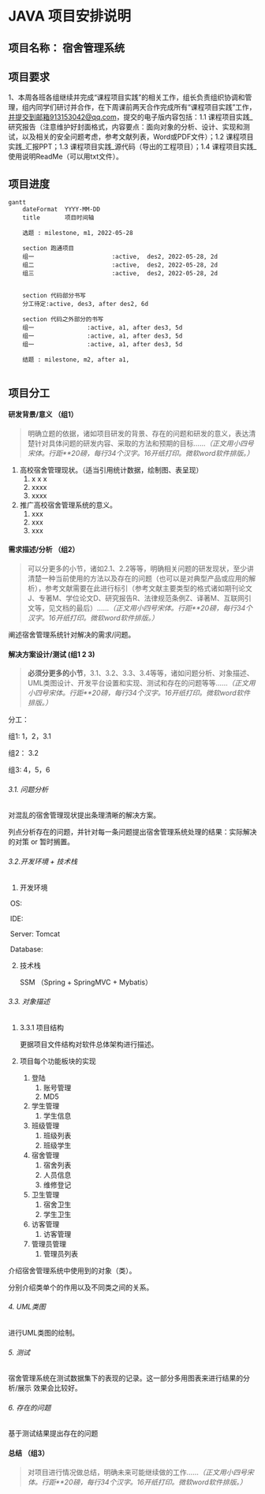 # JAVA 项目安排说明



## 项目名称： 宿舍管理系统



## 项目要求

1、本周各班各组继续并完成“课程项目实践”的相关工作，组长负责组织协调和管理，组内同学们研讨并合作，在下周课前两天合作完成所有“课程项目实践”工作，并提交到邮箱913153042@qq.com，提交的电子版内容包括：1.1 课程项目实践_研究报告（注意维护好封面格式，内容要点：面向对象的分析、设计、实现和测试，以及相关的安全问题考虑，参考文献列表，Word或PDF文件）；1.2 课程项目实践_汇报PPT；1.3 课程项目实践_源代码（导出的工程项目）；1.4 课程项目实践_使用说明ReadMe（可以用txt文件）。



## 项目进度

```mermaid
gantt
    dateFormat  YYYY-MM-DD
    title       项目时间轴
    
    选题 : milestone, m1, 2022-05-28
    
    section 跑通项目
    组一             			:active,  des2, 2022-05-28, 2d
    组二             			:active,  des2, 2022-05-28, 2d
    组三             			:active,  des2, 2022-05-28, 2d
    

    section 代码部分书写
    分工待定:active, des3, after des2, 6d

    section 代码之外部分的书写
    组一               :active, a1, after des3, 5d
    组一               :active, a1, after des3, 5d
    组一               :active, a1, after des3, 5d

    结题 : milestone, m2, after a1, 
    
```

## 项目分工

#### 研发背景/意义 （组1）

> 明确立题的依据，诸如项目研发的背景、存在的问题和研发的意义，表达清楚针对具体问题的研发内容、采取的方法和预期的目标……*（正文用小四号宋体。行距**20磅，每行34个汉字。16开纸打印。微软word软件排版。）*



1. 高校宿舍管理现状。（适当引用统计数据，绘制图、表呈现）
   1. x x x
   2. xxxx
   3. xxxx 
2. 推广高校宿舍管理系统的意义。
   1. xxx
   2. xxx
   3. xxx





#### 需求描述/分析 （组2）

> 可以分更多的小节，诸如2.1、2.2等等，明确相关问题的研发现状，至少讲清楚一种当前使用的方法以及存在的问题（也可以是对典型产品或应用的解析），参考文献需要在此进行标引（参考文献主要类型的格式诸如期刊论文J、专著M、学位论文D、研究报告R、法律规范条例Z、译著M、互联网引文等，见文档的最后）……*（正文用小四号宋体。行距**20磅，每行34个汉字。16开纸打印。微软word软件排版。）*



阐述宿舍管理系统针对解决的需求/问题。



#### 解决方案设计/测试 (组1 2 3)

> **必须分更多的小节**，3.1、3.2、3.3、3.4等等，诸如问题分析、对象描述、UML类图设计、开发平台设置和实现、测试和存在的问题等等……*（正文用小四号宋体。行距**20磅，每行34个汉字。16开纸打印。微软word软件排版。）*



分工：

组1: 	1，2，3.1

组2： 3.2

组3:	4，5，6



###### 3.1. 问题分析

对混乱的宿舍管理现状提出条理清晰的解决方案。

列点分析存在的问题，并针对每一条问题提出宿舍管理系统处理的结果：实际解决的对策 or 暂时搁置。



###### 3.2.开发环境 + 技术栈

1. 开发环境

​		OS:

​		IDE:

​		Server: Tomcat

​		Database: 

2. 技术栈

   SSM （Spring + SpringMVC + Mybatis）



###### 3.3. 对象描述

1. 3.3.1 项目结构

   更据项目文件结构对软件总体架构进行描述。

2. 项目每个功能板块的实现

   1. 登陆
      1. 账号管理
      2. MD5
   2. 学生管理
      1. 学生信息
   3. 班级管理
      1. 班级列表
      2. 班级学生
   4. 宿舍管理
      1. 宿舍列表
      2. 人员信息
      3. 维修登记
   5. 卫生管理
      1. 宿舍卫生
      2. 学生卫生
   6. 访客管理
      1. 访客管理
   7. 管理员管理
      1. 管理员列表

   

介绍宿舍管理系统中使用到的对象（类）。

分别介绍类单个的作用以及不同类之间的关系。



###### 4. UML类图

进行UML类图的绘制。



###### 5. 测试

宿舍管理系统在测试数据集下的表现的记录。这一部分多用图表来进行结果的分析/展示 效果会比较好。



###### 6. 存在的问题

基于测试结果提出存在的问题



#### 总结 （组3）

> 对项目进行情况做总结，明确未来可能继续做的工作……*（正文用小四号宋体。行距**20磅，每行34个汉字。16开纸打印。微软word软件排版。）*



